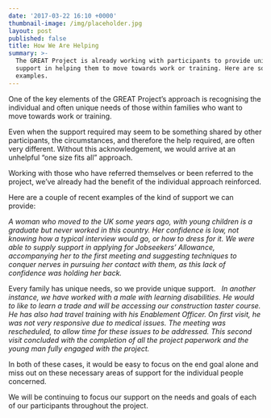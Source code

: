 ```yaml
---
date: '2017-03-22 16:10 +0000'
thumbnail-image: /img/placeholder.jpg
layout: post
published: false
title: How We Are Helping
summary: >-
  The GREAT Project is already working with participants to provide unique
  support in helping them to move towards work or training. Here are some
  examples.
---
```


One of the key elements of the GREAT Project’s approach is recognising the individual and often unique needs of those within families who want to move towards work or training. 
 
Even when the support required may seem to be something shared by other participants, the circumstances, and therefore the help required, are often very different. Without this acknowledgement, we would arrive at an unhelpful “one size fits all” approach.  

Working with those who have referred themselves or been referred to the project, we’ve already had the benefit of the individual approach reinforced. 

Here are a couple of recent examples of the kind of support we can provide: 

_A woman who moved to the UK some years ago, with young children is a graduate but never worked in this country. Her confidence is low, not knowing how a typical interview would go, or how to dress for it. We were able to supply support in applying for Jobseekers’ Allowance, accompanying her to the first meeting and suggesting techniques to conquer nerves in pursuing her contact with them, as this lack of confidence was holding her back._

Every family has unique needs, so we provide unique support. 
 
_In another instance, we have worked with a male with learning disabilities. He would to like to learn a trade and will be accessing our construction taster course. He has also had travel training with his Enablement Officer. On first visit, he was not very responsive due to medical issues. The meeting was rescheduled, to allow time for these issues to be addressed. This second visit concluded with the completion of all the project paperwork and the young man fully engaged with the project._

In both of these cases, it would be easy to focus on the end goal alone and miss out on these necessary areas of support for the individual people concerned. 

We will be continuing to focus our support on the needs and goals of each of our participants throughout the project. 

